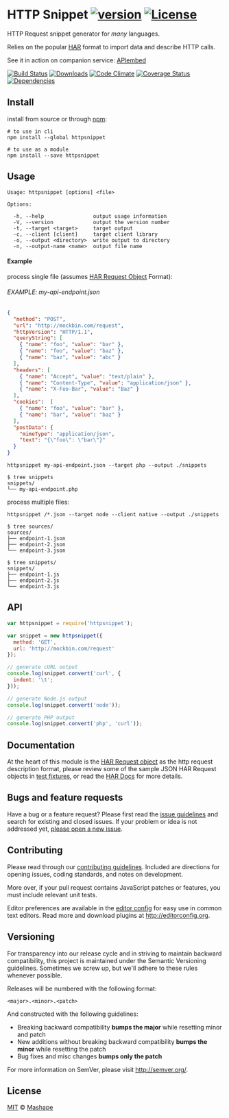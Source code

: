 # HTTP Snippet [![version][npm-version]][npm-url] [![License][npm-license]][license-url]

HTTP Request snippet generator for *many* languages.

Relies on the popular [HAR](http://www.softwareishard.com/blog/har-12-spec/#request) format to import data and describe HTTP calls.

See it in action on companion service: [APIembed](https://apiembed.com/)

[![Build Status][travis-image]][travis-url]
[![Downloads][npm-downloads]][npm-url]
[![Code Climate][codeclimate-quality]][codeclimate-url]
[![Coverage Status][codeclimate-coverage]][codeclimate-url]
[![Dependencies][david-image]][david-url]

## Install

install from source or through [npm](https://www.npmjs.com/):

```shell
# to use in cli
npm install --global httpsnippet

# to use as a module
npm install --save httpsnippet
```

## Usage

```
Usage: httpsnippet [options] <file>

Options:

  -h, --help                output usage information
  -V, --version             output the version number
  -t, --target <target>     target output
  -c, --client [client]     target client library
  -o, --output <directory>  write output to directory
  -n, --output-name <name>  output file name
```

#### Example

process single file (assumes [HAR Request Object](http://www.softwareishard.com/blog/har-12-spec/#request) Format):

###### EXAMPLE: *my-api-endpoint.json*

```json
{
  "method": "POST",
  "url": "http://mockbin.com/request",
  "httpVersion": "HTTP/1.1",
  "queryString": [
    { "name": "foo", "value": "bar" },
    { "name": "foo", "value": "baz" },
    { "name": "baz", "value": "abc" }
  ],
  "headers": [
    { "name": "Accept", "value": "text/plain" },
    { "name": "Content-Type", "value": "application/json" },
    { "name": "X-Foo-Bar", "value": "Baz" }
  ],
  "cookies":  [
    { "name": "foo", "value": "bar" },
    { "name": "bar", "value": "baz" }
  ],
  "postData": {
    "mimeType": "application/json",
    "text": "{\"foo\": \"bar\"}"
  }
}
```

```shell
httpsnippet my-api-endpoint.json --target php --output ./snippets
```

```shell
$ tree snippets
snippets/
└── my-api-endpoint.php
```

process multiple files:

```shell
httpsnippet /*.json --target node --client native --output ./snippets
```

```shell
$ tree sources/
sources/
├── endpoint-1.json
├── endpoint-2.json
└── endpoint-3.json
```

```shell
$ tree snippets/
snippets/
├── endpoint-1.js
├── endpoint-2.js
└── endpoint-3.js
```

## API

```js
var httpsnippet = require('httpsnippet');

var snippet = new httpsnippet({
  method: 'GET',
  url: 'http://mockbin.com/request'
});

// generate cURL output
console.log(snippet.convert('curl', {
  indent: '\t';
}));

// generate Node.js output
console.log(snippet.convert('node'));

// generate PHP output
console.log(snippet.convert('php', 'curl'));
```

## Documentation

At the heart of this module is the [HAR Request object](http://www.softwareishard.com/blog/har-12-spec/#request) as the http request description format, please review some of the sample JSON HAR Request objects in [test fixtures](/test/fixtures/requests), or read the [HAR Docs](http://www.softwareishard.com/blog/har-12-spec/#request) for more details.

## Bugs and feature requests

Have a bug or a feature request? Please first read the [issue guidelines](CONTRIBUTING.md#using-the-issue-tracker) and search for existing and closed issues. If your problem or idea is not addressed yet, [please open a new issue](/issues).

## Contributing

Please read through our [contributing guidelines](CONTRIBUTING.md). Included are directions for opening issues, coding standards, and notes on development.

More over, if your pull request contains JavaScript patches or features, you must include relevant unit tests.

Editor preferences are available in the [editor config](.editorconfig) for easy use in common text editors. Read more and download plugins at <http://editorconfig.org>.

## Versioning

For transparency into our release cycle and in striving to maintain backward compatibility, this project is maintained under the Semantic Versioning guidelines. Sometimes we screw up, but we'll adhere to these rules whenever possible.

Releases will be numbered with the following format:

`<major>.<minor>.<patch>`

And constructed with the following guidelines:

- Breaking backward compatibility **bumps the major** while resetting minor and patch
- New additions without breaking backward compatibility **bumps the minor** while resetting the patch
- Bug fixes and misc changes **bumps only the patch**

For more information on SemVer, please visit <http://semver.org/>.

## License

[MIT](LICENSE) &copy; [Mashape](https://www.mashape.com)

[license-url]: https://github.com/Mashape/httpsnippet/blob/master/LICENSE

[travis-url]: https://travis-ci.org/Mashape/httpsnippet
[travis-image]: https://img.shields.io/travis/Mashape/httpsnippet.svg?style=flat-square

[npm-url]: https://www.npmjs.com/package/httpsnippet
[npm-license]: https://img.shields.io/npm/l/httpsnippet.svg?style=flat-square
[npm-version]: https://img.shields.io/npm/v/httpsnippet.svg?style=flat-square
[npm-downloads]: https://img.shields.io/npm/dm/httpsnippet.svg?style=flat-square

[codeclimate-url]: https://codeclimate.com/github/Mashape/httpsnippet
[codeclimate-quality]: https://img.shields.io/codeclimate/github/Mashape/httpsnippet.svg?style=flat-square
[codeclimate-coverage]: https://img.shields.io/codeclimate/coverage/github/Mashape/httpsnippet.svg?style=flat-square

[david-url]: https://david-dm.org/Mashape/httpsnippet
[david-image]: https://img.shields.io/david/Mashape/httpsnippet.svg?style=flat-square
